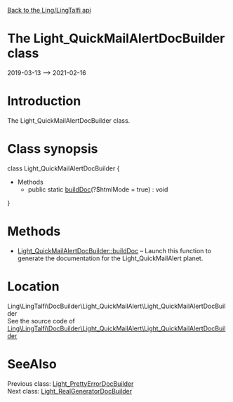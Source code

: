 [Back to the Ling/LingTalfi api](https://github.com/lingtalfi/LingTalfi/blob/master/doc/api/Ling/LingTalfi.md)



The Light_QuickMailAlertDocBuilder class
================
2019-03-13 --> 2021-02-16






Introduction
============

The Light_QuickMailAlertDocBuilder class.



Class synopsis
==============


class <span class="pl-k">Light_QuickMailAlertDocBuilder</span>  {

- Methods
    - public static [buildDoc](https://github.com/lingtalfi/LingTalfi/blob/master/doc/api/Ling/LingTalfi/DocBuilder/Light_QuickMailAlert/Light_QuickMailAlertDocBuilder/buildDoc.md)(?$htmlMode = true) : void

}






Methods
==============

- [Light_QuickMailAlertDocBuilder::buildDoc](https://github.com/lingtalfi/LingTalfi/blob/master/doc/api/Ling/LingTalfi/DocBuilder/Light_QuickMailAlert/Light_QuickMailAlertDocBuilder/buildDoc.md) &ndash; Launch this function to generate the documentation for the Light_QuickMailAlert planet.





Location
=============
Ling\LingTalfi\DocBuilder\Light_QuickMailAlert\Light_QuickMailAlertDocBuilder<br>
See the source code of [Ling\LingTalfi\DocBuilder\Light_QuickMailAlert\Light_QuickMailAlertDocBuilder](https://github.com/lingtalfi/LingTalfi/blob/master/DocBuilder/Light_QuickMailAlert/Light_QuickMailAlertDocBuilder.php)



SeeAlso
==============
Previous class: [Light_PrettyErrorDocBuilder](https://github.com/lingtalfi/LingTalfi/blob/master/doc/api/Ling/LingTalfi/DocBuilder/Light_PrettyError/Light_PrettyErrorDocBuilder.md)<br>Next class: [Light_RealGeneratorDocBuilder](https://github.com/lingtalfi/LingTalfi/blob/master/doc/api/Ling/LingTalfi/DocBuilder/Light_RealGenerator/Light_RealGeneratorDocBuilder.md)<br>

